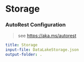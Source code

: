 # Storage
### AutoRest Configuration
> see https://aka.ms/autorest

``` yaml
title: Storage
input-file: DataLakeStorage.json
output-folder: .
```